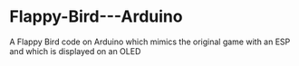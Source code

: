 # Flappy-Bird---Arduino
A Flappy Bird code on Arduino which mimics the original game with an ESP and which is displayed on an OLED 
